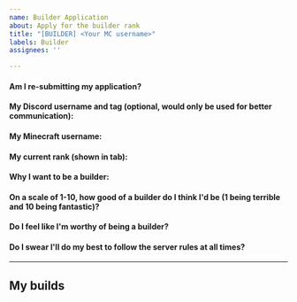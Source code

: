 ```yaml
---
name: Builder Application
about: Apply for the builder rank
title: "[BUILDER] <Your MC username>"
labels: Builder
assignees: ''

---
```


<!--- If an application is declined, you may submit it again in 1 month. Make sure you have everything (/builder command in-game) before applying. If the application isn't responded to quickly, it may be because we want to give it some more time before making a decision. Be patient. --->

#### Am I re-submitting my application?
<!--- Write your answer below this line --->

#### My Discord username and tag (optional, would only be used for better communication):
<!--- Write your answer below this line --->

#### My Minecraft username:
<!--- Write your answer below this line --->

#### My current rank (shown in tab):
<!--- Write your answer below this line --->

#### Why I want to be a builder:
<!--- Write your answer below this line --->

#### On a scale of 1-10, how good of a builder do I think I'd be (1 being terrible and 10 being fantastic)?
<!--- Write your answer below this line --->

#### Do I feel like I'm worthy of being a builder?
<!--- Write your answer below this line --->

#### Do I swear I'll do my best to follow the server rules at all times?
<!--- Write your answer below this line --->
_____
## My builds
<!--- Click the button right below this text to upload the images here. Check the preview tab to make sure the formatting is right --->
<!--- Upload your photos below this line --->
